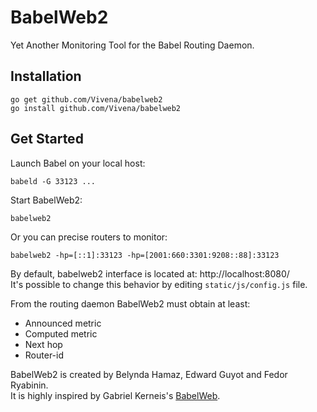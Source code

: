 # BabelWeb2
Yet Another Monitoring Tool for the Babel Routing Daemon.

## Installation

    go get github.com/Vivena/babelweb2
    go install github.com/Vivena/babelweb2

## Get Started

Launch Babel on your local host:

    babeld -G 33123 ...

Start BabelWeb2:

    babelweb2

Or you can precise routers to monitor:

    babelweb2 -hp=[::1]:33123 -hp=[2001:660:3301:9208::88]:33123

By default, babelweb2 interface is located at: http://localhost:8080/  
It's possible to change this behavior by editing `static/js/config.js` file.

From the routing daemon BabelWeb2 must obtain at least:
- Announced metric
- Computed metric
- Next hop
- Router-id

BabelWeb2 is created by Belynda Hamaz, Edward Guyot and Fedor Ryabinin.  
It is highly inspired by Gabriel Kerneis's [BabelWeb](https://github.com/kerneis/babelweb).